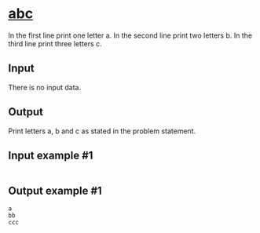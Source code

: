 # [abc](https://www.e-olymp.com/en/contests/9508/problems/83303)

In the first line print one letter а. In the second line print two letters b. In the third line print three letters c.

## Input
There is no input data.

## Output
Print letters а, b and c as stated in the problem statement.

## Input example #1
```
```

## Output example #1
```
a
bb
ccc
```
